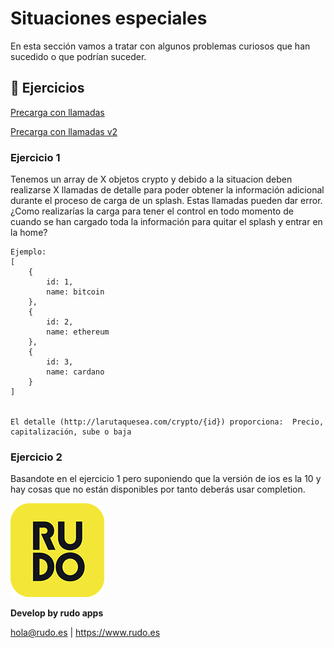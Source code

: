 # Situaciones especiales
En esta sección vamos a tratar con algunos problemas curiosos que han sucedido o que podrían suceder.

## 📝 Ejercicios
[Precarga con llamadas](#Ejercicio-1)

[Precarga con llamadas v2](#Ejercicio-2)

### Ejercicio 1
Tenemos un array de X objetos crypto y debido a la situacion deben realizarse X llamadas de detalle para poder obtener la información adicional durante el proceso de carga de un splash. Estas llamadas pueden dar error. ¿Como realizarías la carga para tener el control en todo momento de cuando se han cargado toda la información para quitar el splash y entrar en la home?

```
Ejemplo:
[
	{
		id: 1,
		name: bitcoin
	},
	{
		id: 2,
		name: ethereum
	},
	{
		id: 3,
		name: cardano
	}
]


El detalle (http://larutaquesea.com/crypto/{id}) proporciona:  Precio, capitalización, sube o baja
```

### Ejercicio 2
Basandote en el ejercicio 1 pero suponiendo que la versión de ios es la 10 y hay cosas que no están disponibles por tanto deberás usar completion.


![Rudo](../README/rudo.png)

**Develop by rudo apps**

hola@rudo.es | https://www.rudo.es